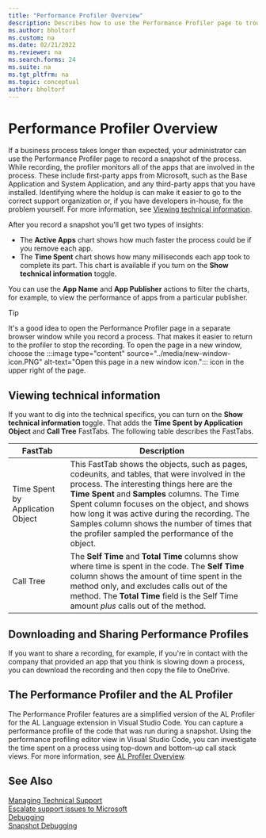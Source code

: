 ```yaml
---
title: "Performance Profiler Overview"
description: Describes how to use the Performance Profiler page to troubleshoot slow processes.
ms.author: bholtorf
ms.custom: na
ms.date: 02/21/2022
ms.reviewer: na
ms.search.forms: 24
ms.suite: na
ms.tgt_pltfrm: na
ms.topic: conceptual
author: bholtorf
---
```

# Performance Profiler Overview
If a business process takes longer than expected, your administrator can use the Performance Profiler page to record a snapshot of the process. While recording, the profiler monitors all of the apps that are involved in the process. These include first-party apps from Microsoft, such as the Base Application and System Application, and any third-party apps that you have installed. Identifying where the holdup is can make it easier to go to the correct support organization or, if you have developers in-house, fix the problem yourself. For more information, see [Viewing technical information](performance-profiler-overview.md#viewing-technical-information). 

After you record a snapshot you'll get two types of insights:

* The **Active Apps** chart shows how much faster the process could be if you remove each app.
* The **Time Spent** chart shows how many milliseconds each app took to complete its part. This chart is available if you turn on the **Show technical information** toggle. 

You can use the **App Name** and **App Publisher** actions to filter the charts, for example, to view the performance of apps from a particular publisher.

> [!TIP]
> It's a good idea to open the Performance Profiler page in a separate browser window while you record a process. That makes it easier to return to the profiler to stop the recording. To open the page in a new window, choose the :::image type="content" source="../media/new-window-icon.PNG" alt-text="Open this page in a new window icon."::: icon in the upper right of the page. 

## Viewing technical information
If you want to dig into the technical specifics, you can turn on the **Show technical information** toggle. That adds the **Time Spent by Application Object** and **Call Tree** FastTabs. The following table describes the FastTabs.

|FastTab  |Description  |
|---------|---------|
|Time Spent by Application Object|This FastTab shows the objects, such as pages, codeunits, and tables, that were involved in the process. The interesting things here are the **Time Spent** and **Samples** columns. The Time Spent column focuses on the object, and shows how long it was active during the recording. The Samples column shows the number of times that the profiler sampled the performance of the object.|
|Call Tree|The **Self Time** and **Total Time** columns show where time is spent in the code. The **Self Time** column shows the amount of time spent in the method only, and excludes calls out of the method. The **Total Time** field is the Self Time amount *plus* calls out of the method.|

## Downloading and Sharing Performance Profiles
If you want to share a recording, for example, if you're in contact with the company that provided an app that you think is slowing down a process, you can download the recording and then copy the file to OneDrive.  

## The Performance Profiler and the AL Profiler
The Performance Profiler features are a simplified version of the AL Profiler for the AL Language extension in Visual Studio Code. You can capture a performance profile of the code that was run during a snapshot. Using the performance profiling editor view in Visual Studio Code, you can investigate the time spent on a process using top-down and bottom-up call stack views. For more information, see [AL Profiler Overview](/dynamics365/business-central/dev-itpro/developer/devenv-al-profiler-overview).  

## See Also
[Managing Technical Support](/dynamics365/business-central/dev-itpro/administration/manage-technical-support)  
[Escalate support issues to Microsoft](/dynamics365/business-central/dev-itpro/administration/raise-support-case)  
[Debugging](/dynamics365/business-central/dev-itpro/developer/devenv-debugging)  
[Snapshot Debugging](/dynamics365/business-central/dev-itpro/developer/devenv-snapshot-debugging)  
